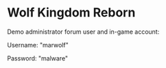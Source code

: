 # Wolf Kingdom Reborn

Demo administrator forum user and in-game account: 

Username: "marwolf"

Password: "malware"

